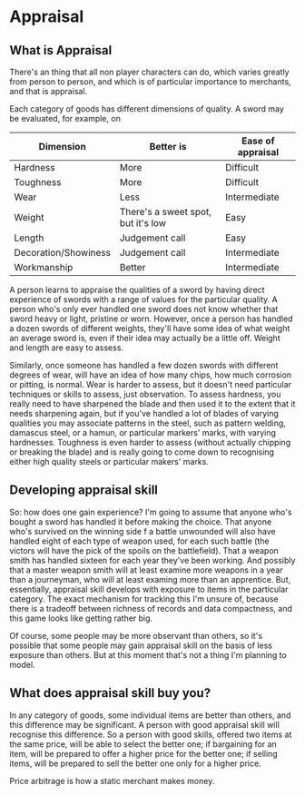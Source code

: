 # Appraisal

## What is Appraisal

There's an thing that all non player characters can do, which varies greatly from person to person, and which is of particular importance to merchants, and that is appraisal.

Each category of goods has different dimensions of quality. A sword may be evaluated, for example, on

| Dimension            | Better is                          | Ease of appraisal |
| -------------------- | ---------------------------------- | ----------------- |
| Hardness             | More                               | Difficult         |
| Toughness            | More                               | Difficult         |
| Wear                 | Less                               | Intermediate      |
| Weight               | There's a sweet spot, but it's low | Easy              |
| Length               | Judgement call                     | Easy              |
| Decoration/Showiness | Judgement call                     | Intermediate      |
| Workmanship          | Better                             | Intermediate      |

A person learns to appraise the qualities of a sword by having direct experience of swords with a range of values for the particular quality. A person who's only ever handled one sword does not know whether that sword heavy or light, pristine or worn. However, once a person has handled a dozen swords of different weights, they'll have some idea of what weight an average sword is, even if their idea may actually be a little off. Weight and length are easy to assess. 

Similarly, once someone has handled a few dozen swords with different degrees of wear, will have an idea of how many chips, how much corrosion or pitting, is normal. Wear is harder to assess, but it doesn't need particular techniques or skills to assess, just observation. To assess hardness, you really need to have sharpened the blade and then used it to the extent that it needs sharpening again, but if you've handled a lot of blades of varying qualities you may associate patterns in the steel, such as pattern welding, damascus steel, or a hamun, or particular markers' marks, with varying hardnesses. Toughness is even harder to assess (without actually chipping or breaking the blade) and is really going to come down to recognising either high quality steels or particular makers' marks.

## Developing appraisal skill

So: how does one gain experience? I'm going to assume that anyone who's bought a sword has handled it before making the choice. That anyone who's survived on the winning side f a battle unwounded will also have handled eight of each type of weapon used, for each such battle (the victors will have the pick of the spoils on the battlefield). That a weapon smith has handled sixteen for each year they've been working. And possibly that a master weapon smith will at least examine more weapons in a year than a journeyman, who will at least examing more than an apprentice. But, essentially, appraisal skill develops with exposure to items in the particular category. The exact mechanism for tracking this I'm unsure of, because there is a tradeoff between richness of records and data compactness, and this game looks like getting rather big.

Of course, some people may be more observant than others, so it's possible that some people may gain appraisal skill on the basis of less exposure than others. But at this moment that's not a thing I'm planning to model.

## What does appraisal skill buy you?

In any category of goods, some individual items are better than others, and this difference may be significant. A person with good appraisal skill will recognise this difference. So a person with good skills, offered two items at the same price, will be able to select the better one; if bargaining for an item, will be prepared to offer a higher price for the better one; if selling items, will be prepared to sell the better one only for a higher price.

Price arbitrage is how a static merchant makes money.
